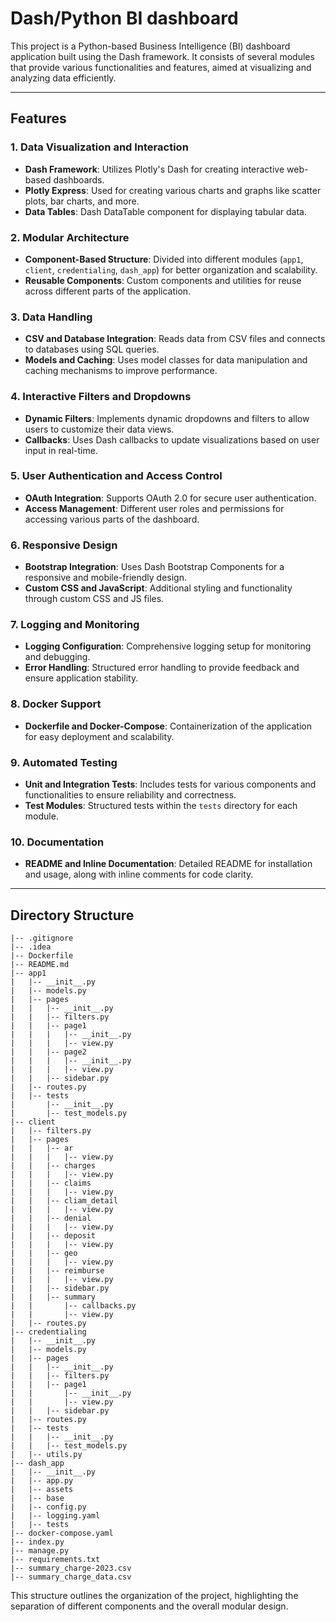 
# Dash/Python BI dashboard

This project is a Python-based Business Intelligence (BI) dashboard application built using the Dash framework. It consists of several modules that provide various functionalities and features, aimed at visualizing and analyzing data efficiently.

---

## Features

### 1. Data Visualization and Interaction
   - **Dash Framework**: Utilizes Plotly's Dash for creating interactive web-based dashboards.
   - **Plotly Express**: Used for creating various charts and graphs like scatter plots, bar charts, and more.
   - **Data Tables**: Dash DataTable component for displaying tabular data.

### 2. Modular Architecture
   - **Component-Based Structure**: Divided into different modules (`app1`, `client`, `credentialing`, `dash_app`) for better organization and scalability.
   - **Reusable Components**: Custom components and utilities for reuse across different parts of the application.

### 3. Data Handling
   - **CSV and Database Integration**: Reads data from CSV files and connects to databases using SQL queries.
   - **Models and Caching**: Uses model classes for data manipulation and caching mechanisms to improve performance.

### 4. Interactive Filters and Dropdowns
   - **Dynamic Filters**: Implements dynamic dropdowns and filters to allow users to customize their data views.
   - **Callbacks**: Uses Dash callbacks to update visualizations based on user input in real-time.

### 5. User Authentication and Access Control
   - **OAuth Integration**: Supports OAuth 2.0 for secure user authentication.
   - **Access Management**: Different user roles and permissions for accessing various parts of the dashboard.

### 6. Responsive Design
   - **Bootstrap Integration**: Uses Dash Bootstrap Components for a responsive and mobile-friendly design.
   - **Custom CSS and JavaScript**: Additional styling and functionality through custom CSS and JS files.

### 7. Logging and Monitoring
   - **Logging Configuration**: Comprehensive logging setup for monitoring and debugging.
   - **Error Handling**: Structured error handling to provide feedback and ensure application stability.

### 8. Docker Support
   - **Dockerfile and Docker-Compose**: Containerization of the application for easy deployment and scalability.

### 9. Automated Testing
   - **Unit and Integration Tests**: Includes tests for various components and functionalities to ensure reliability and correctness.
   - **Test Modules**: Structured tests within the `tests` directory for each module.

### 10. Documentation
   - **README and Inline Documentation**: Detailed README for installation and usage, along with inline comments for code clarity.

---

## Directory Structure

```plaintext
|-- .gitignore
|-- .idea
|-- Dockerfile
|-- README.md
|-- app1
|   |-- __init__.py
|   |-- models.py
|   |-- pages
|   |   |-- __init__.py
|   |   |-- filters.py
|   |   |-- page1
|   |   |   |-- __init__.py
|   |   |   |-- view.py
|   |   |-- page2
|   |   |   |-- __init__.py
|   |   |   |-- view.py
|   |   |-- sidebar.py
|   |-- routes.py
|   |-- tests
|       |-- __init__.py
|       |-- test_models.py
|-- client
|   |-- filters.py
|   |-- pages
|   |   |-- ar
|   |   |   |-- view.py
|   |   |-- charges
|   |   |   |-- view.py
|   |   |-- claims
|   |   |   |-- view.py
|   |   |-- cliam_detail
|   |   |   |-- view.py
|   |   |-- denial
|   |   |   |-- view.py
|   |   |-- deposit
|   |   |   |-- view.py
|   |   |-- geo
|   |   |   |-- view.py
|   |   |-- reimburse
|   |   |   |-- view.py
|   |   |-- sidebar.py
|   |   |-- summary
|   |       |-- callbacks.py
|   |       |-- view.py
|   |-- routes.py
|-- credentialing
|   |-- __init__.py
|   |-- models.py
|   |-- pages
|   |   |-- __init__.py
|   |   |-- filters.py
|   |   |-- page1
|   |       |-- __init__.py
|   |       |-- view.py
|   |   |-- sidebar.py
|   |-- routes.py
|   |-- tests
|   |   |-- __init__.py
|   |   |-- test_models.py
|   |-- utils.py
|-- dash_app
|   |-- __init__.py
|   |-- app.py
|   |-- assets
|   |-- base
|   |-- config.py
|   |-- logging.yaml
|   |-- tests
|-- docker-compose.yaml
|-- index.py
|-- manage.py
|-- requirements.txt
|-- summary_charge-2023.csv
|-- summary_charge_data.csv
```

This structure outlines the organization of the project, highlighting the separation of different components and the overall modular design.
